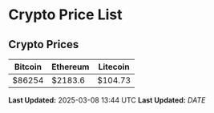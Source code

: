 # Crypto Price List

## Crypto Prices
| Bitcoin | Ethereum | Litecoin |
| ------- | -------- | -------- |
| $86254 | $2183.6 | $104.73 |
**Last Updated:** 2025-03-08 13:44 UTC
**Last Updated:** $DATE$
